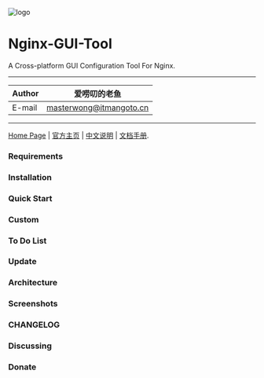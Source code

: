 ![logo](https://www.itmangoto.cn/wp-content/uploads/2017/12/fish_logo.jpg)

# Nginx-GUI-Tool

A Cross-platform GUI Configuration Tool For Nginx.

****

|Author|爱唠叨的老鱼|
|---|---
|E-mail|masterwong@itmangoto.cn

****

[Home Page](https://www.itmangoto.cn) | [官方主页](https://www.itmangoto.cn) | [中文说明](https://www.itmangoto.cn) | [文档手册](https://www.itmangoto.cn).


### Requirements
### Installation
### Quick Start
### Custom
### To Do List
### Update
### Architecture
### Screenshots
### CHANGELOG
### Discussing
### Donate
